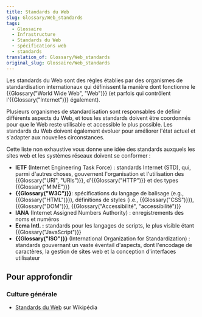 ```yaml
---
title: Standards du Web
slug: Glossary/Web_standards
tags:
  - Glossaire
  - Infrastructure
  - Standards du Web
  - spécifications web
  - standards
translation_of: Glossary/Web_standards
original_slug: Glossaire/Web_standards
---
```

Les standards du Web sont des règles établies par des organismes de standardisation internationaux qui définissent la manière dont fonctionne le {{Glossary("World Wide Web", "Web")}} (et parfois qui contrôlent l'{{Glossary("Internet")}} également).

Plusieurs organismes de standardisation sont responsables de définir différents aspects du Web, et tous les standards doivent être coordonnés pour que le Web reste utilisable et accessible le plus possible. Les standards du Web doivent également évoluer pour améliorer l'état actuel et s'adapter aux nouvelles circonstances.

Cette liste non exhaustive vous donne une idée des standards auxquels les sites web et les systèmes réseaux doivent se conformer :

- **IETF** (Internet Engineering Task Force) : standards Internet (STD), qui, parmi d'autres choses, gouvernent l'organisation et l'utilisation des {{Glossary("URI", "URIs")}}, d'{{Glossary("HTTP")}} et des types {{Glossary("MIME")}}
- **{{Glossary("W3C")}}**: spécifications du langage de balisage (e.g., {{Glossary("HTML")}}), définitions de styles (i.e., {{Glossary("CSS")}}), {{Glossary("DOM")}}, {{Glossary("Accessibilité", "accessibilité")}}
- **IANA** (Internet Assigned Numbers Authority) : enregistrements des noms et numéros
- **Ecma Intl. :** standards pour les langages de scripts, le plus visible étant {{Glossary("JavaScript")}}
- **{{Glossary("ISO")}}** (International Organization for Standardization) : standards gouvernant un vaste éventail d'aspects, dont l'encodage de caractères, la gestion de sites web et la conception d'interfaces utilisateur

## Pour approfondir

### Culture générale

- [Standards du Web](https://fr.wikipedia.org/wiki/Standards_du_Web) sur Wikipédia
